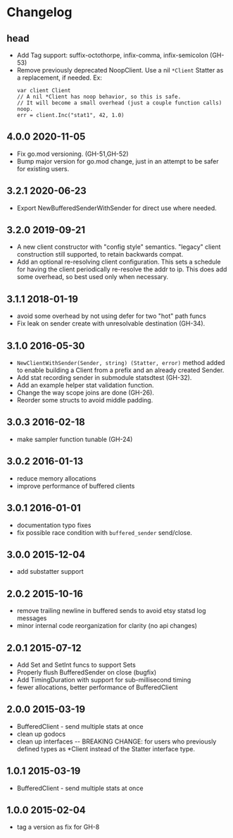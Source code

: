 Changelog
=========

## head
*   Add Tag support: suffix-octothorpe, infix-comma, infix-semicolon (GH-53)
*   Remove previously deprecated NoopClient. Use a nil `*Client` Statter as a
    replacement, if needed. Ex:
    ```
    var client Client
    // A nil *Client has noop behavior, so this is safe.
    // It will become a small overhead (just a couple function calls) noop.
    err = client.Inc("stat1", 42, 1.0)
    ```


## 4.0.0 2020-11-05
*   Fix go.mod versioning. (GH-51,GH-52)
*   Bump major version for go.mod change, just in an attempt to be safer
    for existing users.

## 3.2.1 2020-06-23
*   Export NewBufferedSenderWithSender for direct use where needed.

## 3.2.0 2019-09-21
*   A new client constructor with "config style" semantics.
    "legacy" client construction still supported, to retain backwards compat.
*   Add an optional re-resolving client configuration. This sets a schedule for
    having the client periodically re-resolve the addr to ip. This does add some
    overhead, so best used only when necessary.

## 3.1.1 2018-01-19
*   avoid some overhead by not using defer for two "hot" path funcs
*   Fix leak on sender create with unresolvable destination (GH-34).

## 3.1.0 2016-05-30
*   `NewClientWithSender(Sender, string) (Statter, error)` method added to
    enable building a Client from a prefix and an already created Sender.
*   Add stat recording sender in submodule statsdtest (GH-32).
*   Add an example helper stat validation function.
*   Change the way scope joins are done (GH-26).
*   Reorder some structs to avoid middle padding.

## 3.0.3 2016-02-18
*   make sampler function tunable (GH-24)

## 3.0.2 2016-01-13
*   reduce memory allocations
*   improve performance of buffered clients

## 3.0.1 2016-01-01
*   documentation typo fixes
*   fix possible race condition with `buffered_sender` send/close.

## 3.0.0 2015-12-04
*   add substatter support

## 2.0.2 2015-10-16
*   remove trailing newline in buffered sends to avoid etsy statsd log messages
*   minor internal code reorganization for clarity (no api changes)

## 2.0.1 2015-07-12
*   Add Set and SetInt funcs to support Sets
*   Properly flush BufferedSender on close (bugfix)
*   Add TimingDuration with support for sub-millisecond timing
*   fewer allocations, better performance of BufferedClient

## 2.0.0 2015-03-19
*   BufferedClient - send multiple stats at once
*   clean up godocs
*   clean up interfaces -- BREAKING CHANGE: for users who previously defined
    types as *Client instead of the Statter interface type.

## 1.0.1 2015-03-19
*   BufferedClient - send multiple stats at once

## 1.0.0 2015-02-04
*   tag a version as fix for GH-8
